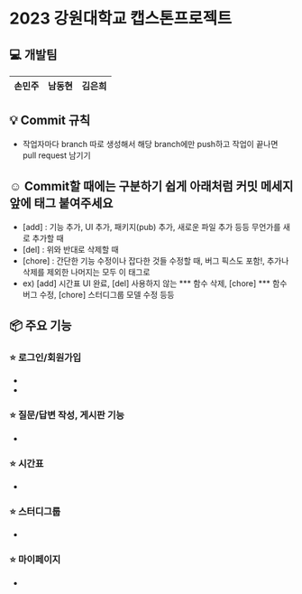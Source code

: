 # 2023 강원대학교 캡스톤프로젝트

## 💻 개발팀 
|      손민주       |          남동현         |       김은희         |                                                                                                               
| :------------------------------------------------------------------------------: | :---------------------------------------------------------------------------------------------------------------------------------------------------: | :---------------------------------------------------------------------------------------------------------------------------------------------------------------------------------------------------: | 

## 💡 Commit 규칙
- 작업자마다 branch 따로 생성해서 해당 branch에만 push하고 작업이 끝나면 pull request 남기기
## ☺️ Commit할 때에는 구분하기 쉽게 아래처럼 커밋 메세지 앞에 태그 붙여주세요
- [add] : 기능 추가, UI 추가, 패키지(pub) 추가, 새로운 파일 추가 등등 무언가를 새로 추가할 때
- [del] : 위와 반대로 삭제할 때
- [chore] : 간단한 기능 수정이나 잡다한 것들 수정할 때, 버그 픽스도 포함!, 추가나 삭제를 제외한 나머지는 모두 이 태그로
- ex) [add] 시간표 UI 완료, [del] 사용하지 않는 *** 함수 삭제, [chore] *** 함수 버그 수정, [chore] 스터디그룹 모델 수정 등등

## 📦 주요 기능 

### ⭐️ 로그인/회원가입
- 
- 

### ⭐️ 질문/답변 작성, 게시판 기능
- 

### ⭐️ 시간표
- 

### ⭐️ 스터디그룹
- 

### ⭐️ 마이페이지
- 
